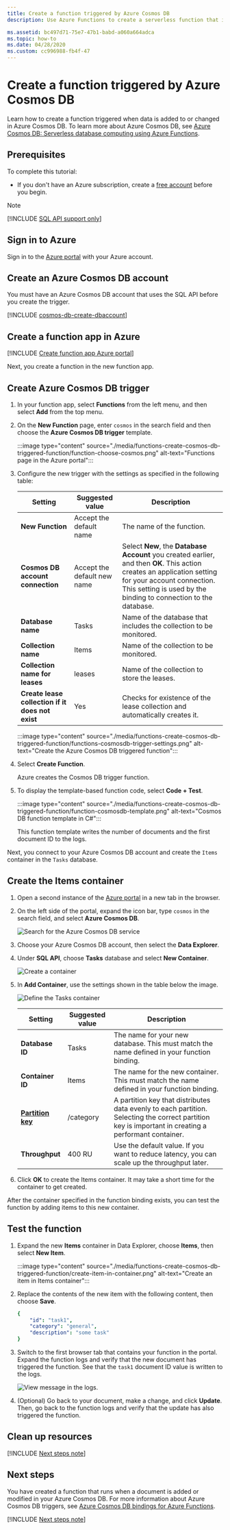 ```yaml
---
title: Create a function triggered by Azure Cosmos DB 
description: Use Azure Functions to create a serverless function that is invoked when data is added to a database in Azure Cosmos DB.

ms.assetid: bc497d71-75e7-47b1-babd-a060a664adca
ms.topic: how-to
ms.date: 04/28/2020
ms.custom: cc996988-fb4f-47
---
```

# Create a function triggered by Azure Cosmos DB

Learn how to create a function triggered when data is added to or changed in Azure Cosmos DB. To learn more about Azure Cosmos DB, see [Azure Cosmos DB: Serverless database computing using Azure Functions](../cosmos-db/serverless-computing-database.md).

## Prerequisites

To complete this tutorial:

+ If you don't have an Azure subscription, create a [free account](https://azure.microsoft.com/free/?WT.mc_id=A261C142F) before you begin.

> [!NOTE]
> [!INCLUDE [SQL API support only](../../includes/functions-cosmosdb-sqlapi-note.md)]

## Sign in to Azure

Sign in to the [Azure portal](https://portal.azure.com/) with your Azure account.

## Create an Azure Cosmos DB account

You must have an Azure Cosmos DB account that uses the SQL API before you create the trigger.

[!INCLUDE [cosmos-db-create-dbaccount](../cosmos-db/includes/cosmos-db-create-dbaccount.md)]

## Create a function app in Azure

[!INCLUDE [Create function app Azure portal](../../includes/functions-create-function-app-portal.md)]

Next, you create a function in the new function app.

<a name="create-function"></a>

## Create Azure Cosmos DB trigger

1. In your function app, select **Functions** from the left menu, and then select **Add** from the top menu. 

1. On the **New Function** page, enter `cosmos` in the search field and then choose the **Azure Cosmos DB trigger** template.

   :::image type="content" source="./media/functions-create-cosmos-db-triggered-function/function-choose-cosmos.png" alt-text="Functions page in the Azure portal":::


1. Configure the new trigger with the settings as specified in the following table:

    | Setting      | Suggested value  | Description                                |
    | ------------ | ---------------- | ------------------------------------------ |
    | **New Function** | Accept the default name | The name of the function. |
    | **Cosmos DB account connection** | Accept the default new name | Select **New**, the **Database Account** you created earlier, and then **OK**. This action creates an application setting for your account connection. This setting is used by the binding to connection to the database. |
    | **Database name** | Tasks | Name of the database that includes the collection to be monitored. |
    | **Collection name** | Items | Name of the collection to be monitored. |
    | **Collection name for leases** | leases | Name of the collection to store the leases. |
    | **Create lease collection if it does not exist** | Yes | Checks for existence of the lease collection and automatically creates it. |

    :::image type="content" source="./media/functions-create-cosmos-db-triggered-function/functions-cosmosdb-trigger-settings.png" alt-text="Create the Azure Cosmos DB triggered function":::

1. Select **Create Function**. 

    Azure creates the Cosmos DB trigger function.

1. To display the template-based function code, select **Code + Test**.

    :::image type="content" source="./media/functions-create-cosmos-db-triggered-function/function-cosmosdb-template.png" alt-text="Cosmos DB function template in C#":::

    This function template writes the number of documents and the first document ID to the logs.

Next, you connect to your Azure Cosmos DB account and create the `Items` container in the `Tasks` database.

## Create the Items container

1. Open a second instance of the [Azure portal](https://portal.azure.com) in a new tab in the browser.

1. On the left side of the portal, expand the icon bar, type `cosmos` in the search field, and select **Azure Cosmos DB**.

    ![Search for the Azure Cosmos DB service](./media/functions-create-cosmos-db-triggered-function/functions-search-cosmos-db.png)

1. Choose your Azure Cosmos DB account, then select the **Data Explorer**. 

1. Under **SQL API**, choose **Tasks** database and select **New Container**.

    ![Create a container](./media/functions-create-cosmos-db-triggered-function/cosmosdb-create-container.png)

1. In **Add Container**, use the settings shown in the table below the image. 

    ![Define the Tasks container](./media/functions-create-cosmos-db-triggered-function/cosmosdb-create-container2.png)

    | Setting|Suggested value|Description |
    | ---|---|--- |
    | **Database ID** | Tasks |The name for your new database. This must match the name defined in your function binding. |
    | **Container ID** | Items | The name for the new container. This must match the name defined in your function binding.  |
    | **[Partition key](../cosmos-db/partitioning-overview.md)** | /category|A partition key that distributes data evenly to each partition. Selecting the correct partition key is important in creating a performant container. | 
    | **Throughput** |400 RU| Use the default value. If you want to reduce latency, you can scale up the throughput later. |    

1. Click **OK** to create the Items container. It may take a short time for the container to get created.

After the container specified in the function binding exists, you can test the function by adding items to this new container.

## Test the function

1. Expand the new **Items** container in Data Explorer, choose **Items**, then select **New Item**.

    :::image type="content" source="./media/functions-create-cosmos-db-triggered-function/create-item-in-container.png" alt-text="Create an item in Items container":::

1. Replace the contents of the new item with the following content, then choose **Save**.

    ```yaml
    {
        "id": "task1",
        "category": "general",
        "description": "some task"
    }
    ```

1. Switch to the first browser tab that contains your function in the portal. Expand the function logs and verify that the new document has triggered the function. See that the `task1` document ID value is written to the logs. 

    ![View message in the logs.](./media/functions-create-cosmos-db-triggered-function/functions-cosmosdb-trigger-view-logs.png)

1. (Optional) Go back to your document, make a change, and click **Update**. Then, go back to the function logs and verify that the update has also triggered the function.

## Clean up resources

[!INCLUDE [Next steps note](../../includes/functions-quickstart-cleanup.md)]

## Next steps

You have created a function that runs when a document is added or modified in your Azure Cosmos DB. For more information about Azure Cosmos DB triggers, see [Azure Cosmos DB bindings for Azure Functions](functions-bindings-cosmosdb.md).

[!INCLUDE [Next steps note](../../includes/functions-quickstart-next-steps.md)]
